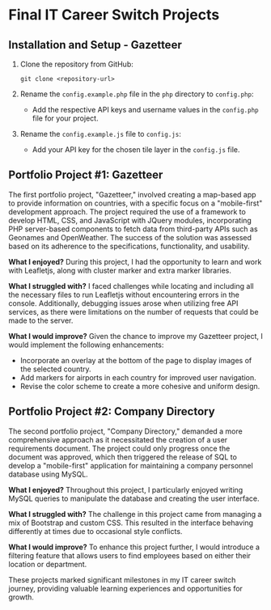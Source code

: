 # Final IT Career Switch Projects

## Installation and Setup - Gazetteer

1. Clone the repository from GitHub:

   ```
   git clone <repository-url>
   ```

2. Rename the `config.example.php` file in the `php` directory to `config.php`:

   - Add the respective API keys and username values in the `config.php` file for your project.

3. Rename the `config.example.js` file to `config.js`:
   - Add your API key for the chosen tile layer in the `config.js` file.

## Portfolio Project #1: Gazetteer

The first portfolio project, "Gazetteer," involved creating a map-based app to provide information on countries, with a specific focus on a "mobile-first" development approach. The project required the use of a framework to develop HTML, CSS, and JavaScript with JQuery modules, incorporating PHP server-based components to fetch data from third-party APIs such as Geonames and OpenWeather. The success of the solution was assessed based on its adherence to the specifications, functionality, and usability.

**What I enjoyed?**
During this project, I had the opportunity to learn and work with Leafletjs, along with cluster marker and extra marker libraries.

**What I struggled with?**
I faced challenges while locating and including all the necessary files to run Leafletjs without encountering errors in the console. Additionally, debugging issues arose when utilizing free API services, as there were limitations on the number of requests that could be made to the server.

**What I would improve?**
Given the chance to improve my Gazetteer project, I would implement the following enhancements:

- Incorporate an overlay at the bottom of the page to display images of the selected country.
- Add markers for airports in each country for improved user navigation.
- Revise the color scheme to create a more cohesive and uniform design.

## Portfolio Project #2: Company Directory

The second portfolio project, "Company Directory," demanded a more comprehensive approach as it necessitated the creation of a user requirements document. The project could only progress once the document was approved, which then triggered the release of SQL to develop a "mobile-first" application for maintaining a company personnel database using MySQL.

**What I enjoyed?**
Throughout this project, I particularly enjoyed writing MySQL queries to manipulate the database and creating the user interface.

**What I struggled with?**
The challenge in this project came from managing a mix of Bootstrap and custom CSS. This resulted in the interface behaving differently at times due to occasional style conflicts.

**What I would improve?**
To enhance this project further, I would introduce a filtering feature that allows users to find employees based on either their location or department.

These projects marked significant milestones in my IT career switch journey, providing valuable learning experiences and opportunities for growth.
